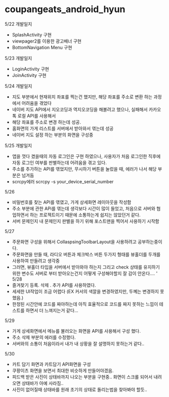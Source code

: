 # coupangeats_android_hyun
5/22 개발일지
 - SplashActivity 구현
 - viewpager2를 이용한 광고배너 구현
 - BottomNavigation Menu 구현

5/23 개발일지
 - LoginActivity 구현
 - JoinActivity 구현

5/24 개발일지
 - 지도 부분에서 현재위치 좌표를 찍는건 했지만, 해당 좌표를 주소로 변환 하는 과정에서 어려움을 겪었다
 - 네이버 지도 API에서 지오코딩과 역지오코딩을 해볼려고 했으나, 실패해서 카카오톡 로컬 API를 사용해서 
 - 해당 좌표를 주소로 변경 하는데 성공.
 - 홈화면의 가게 리스트를 서버에서 받아와서 엮는데 성공
 - 네이버 지도 설정 하는 부분의 화면을 구성중 

5/25 개발일지
 - 앱을 껏다 켰을때의 자동 로그인은 구현 하였으나, 사용자가 처음 로그인한 직후에 자동 로그인 여부를 판별하는데 어려움을 겪고 있다.
 - 주소를 추가하는 API를 엮었지만, 무시하기 버튼을 눌렀을 때, 에러가 나서 해당 부분은 넘겨둠
 - scrcpy에러 scrcpy -s your_device_serial_number

5/26 
 - 비밀번호를 찾는 API를 엮였고, 가게 상세화면 레이아웃을 작성함
 - 주소 부분에 관한 APi를 엮는데 생각보다 시간이 많이 들었고, 처음으로 서버와 협업하면서 하는 프로젝트이기 때문에 소통하는게 쉽지는 않았던거 같다.
 - 서버 문제인지 내 문제인지 판별을 하기 위해 포스트맨을 찍어서 사용하기 시작함

5/27 
 - 주문화면 구성을 위해서 CollaspsingToolbarLayout을 사용하려고 공부하는중이다.
 - 주문화면을 만들 때, 라디오 버튼과 체크박스 버튼 두가지 형태를 뷰홀더를 두개를 사용하여 만들려고 생각중
 - 그러면, 뷰홀더 타입을 서버에서 받아와야 하는지 그리고 check 상태를 유지하기 위한 변수도 서버로 부터 받아오는건지 어떻게 구성해야할지 잘 감이 안온다....
'
5/28
 - 즐겨찾기 등록. 삭제 . 추가 API를 사용하였다.
 - 세세한 UI작업이 조금 어렵다 (EX 커서의 색깔을 변경하였지만, 두꼐는 변경하지 못했음.)
 - 한정된 시간안에 코드를 짜야하는데 아직 효율적으로 코드를 짜지 못하는 느낌이 테스트를 하면서 더 느껴지는거 같다... 

5/29 
 - 가게 상세화면에서 메뉴를 불러오는 화면을 API를 사용해서 구성 했다.
 - 주소 삭제 부분의 에러를 수정했다.
 - 서버와의 소통이 처음이라서 내가 내 상황을 잘 설명하지 못하는거 같다..
 
 5/30
 - 카트 담기 화면과 카트담기 API화면을 구성 
 - 쿠팡이츠 화면을 보면서 최대한 비슷하게 만들어야겠음.
 - 피드백 받은 사진이 상태바까지 나오는 부분을 구현중.. 화면이 스크롤 되어서 내려오면 상태바가 아예 사라짐.. 
 - 사진이 없어질때 상태바를 원래 초기의 상태로 돌리는법을 찾아봐야 할듯..
